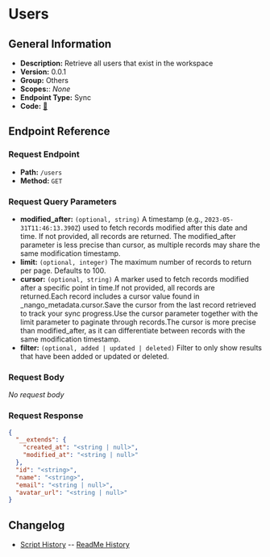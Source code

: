 # Users

## General Information

- **Description:** Retrieve all users that exist in the workspace
- **Version:** 0.0.1
- **Group:** Others
- **Scopes:**: _None_
- **Endpoint Type:** Sync
- **Code:** [🔗](https://github.com/NangoHQ/integration-templates/tree/main/integrations/asana/syncs/users.ts)

## Endpoint Reference

### Request Endpoint

- **Path:** `/users`
- **Method:** `GET`

### Request Query Parameters

- **modified_after:** `(optional, string)` A timestamp (e.g., `2023-05-31T11:46:13.390Z`) used to fetch records modified after this date and time. If not provided, all records are returned. The modified_after parameter is less precise than cursor, as multiple records may share the same modification timestamp.
- **limit:** `(optional, integer)` The maximum number of records to return per page. Defaults to 100.
- **cursor:** `(optional, string)` A marker used to fetch records modified after a specific point in time.If not provided, all records are returned.Each record includes a cursor value found in _nango_metadata.cursor.Save the cursor from the last record retrieved to track your sync progress.Use the cursor parameter together with the limit parameter to paginate through records.The cursor is more precise than modified_after, as it can differentiate between records with the same modification timestamp.
- **filter:** `(optional, added | updated | deleted)` Filter to only show results that have been added or updated or deleted.

### Request Body

_No request body_

### Request Response

```json
{
  "__extends": {
    "created_at": "<string | null>",
    "modified_at": "<string | null>"
  },
  "id": "<string>",
  "name": "<string>",
  "email": "<string | null>",
  "avatar_url": "<string | null>"
}
```

## Changelog

- [Script History](https://github.com/NangoHQ/integration-templates/commits/main/integrations/asana/syncs/users.ts)
-- [ReadMe History](https://github.com/NangoHQ/integration-templates/commits/main/integrations/asana/syncs/users.md)
